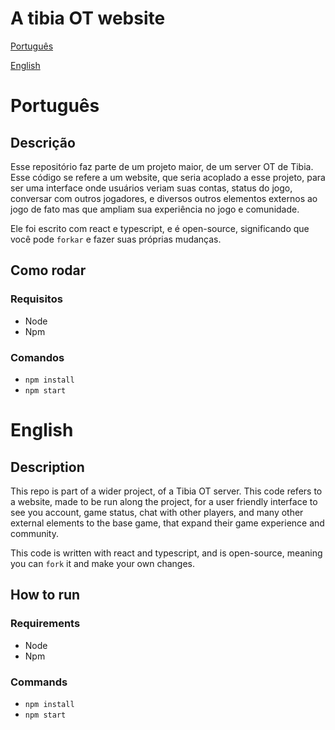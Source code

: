 # A tibia OT website

[Português](/#português)

[English](/#english)

# Português

## Descrição

Esse repositório faz parte de um projeto maior, de um server OT de Tibia. Esse código se refere a um website, que seria acoplado a esse projeto, para ser uma interface onde usuários veriam suas contas, status do jogo, conversar com outros jogadores, e diversos outros elementos externos ao jogo de fato mas que ampliam sua experiência no jogo e comunidade.

Ele foi escrito com react e typescript, e é open-source, significando que você pode `forkar` e fazer suas próprias mudanças.

## Como rodar

### Requisitos

- Node
- Npm

### Comandos

- `npm install`
- `npm start`

# English

## Description

This repo is part of a wider project, of a Tibia OT server. This code refers to a website, made to be run along the project, for a user friendly interface to see you account, game status, chat with other players, and many other external elements to the base game, that expand their game experience and community.

This code is written with react and typescript, and is open-source, meaning you can `fork` it and make your own changes.

## How to run

### Requirements

- Node
- Npm

### Commands

- `npm install`
- `npm start`
